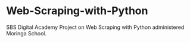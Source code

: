 # Web-Scraping-with-Python
SBS Digital Academy Project on Web Scraping with Python administered Moringa School.
